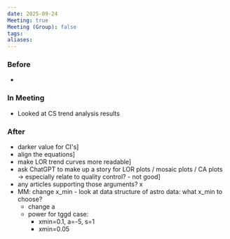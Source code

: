```yaml
---
date: 2025-09-24
Meeting: true
Meeting (Group): false
tags: 
aliases:
---
```


### Before
- 

### In Meeting
-  Looked at CS trend analysis results

### After
- darker value for CI's]
- align the equations]
- make LOR trend curves more readable]
- ask ChatGPT to make up a story for LOR plots / mosaic plots / CA plots → especially relate to quality control? - not good]
- any articles supporting those arguments? x
- MM: change x_min - look at data structure of astro data: what x_min to choose?
	- change a
	- power for tggd case:
		- xmin=0.1, a=-5, s=1 
		- xmin=0.05